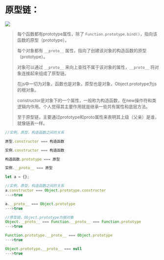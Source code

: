 # 原型链：

![](C:\Users\gggc\Desktop\编程相关\笔记\js原型解析图.png)

> 每个函数都有prototype属性，除了 `Function.prototype.bind()`，指向该函数的原型（prototype）。
>
> 每个对象都有 `__proto__` 属性，指向了创建该对象的构造函数的原型（prototype）。
>
> 对象可以通过 `__proto__` 来向上查找不属于该对象的属性，`__proto__` 将对象连接起来组成了原型链。
>
> 在js中一切为对象，函数也是对象，原型也是对象，Object.prototype为js的根对象。
>
> constructor是对象下的一个属性，一般称为构造函数，在new操作符和类逻辑内作用。个人觉得其主要作用就是继承一些共有属性和底层方法。
>
> 至于原型链，主要通过prototype和proto属性来表明其上级（父亲）是谁，就像链表一样。

```javascript
//实例，原型，构造函数之间的关系

原型.constructor === 构造函数

实例.constructor === 构造函数

构造函数.prototype === 原型

实例.__proto__ === 原型

```

```js
let a = {}; 

//实例，原型，构造函数之间的关系
a.constructor === Object.prototype.constructor
--->true

a.__proto__ === Object.prototype
--->true

//原型链，Object.prototype为根对象
Object.__proto__ === Function.__proto__ === Function.prototype
--->true

Function.prototype.__proto__ === Object.prototype
--->true

Object.prototype.__proto__ === null
--->true
```

